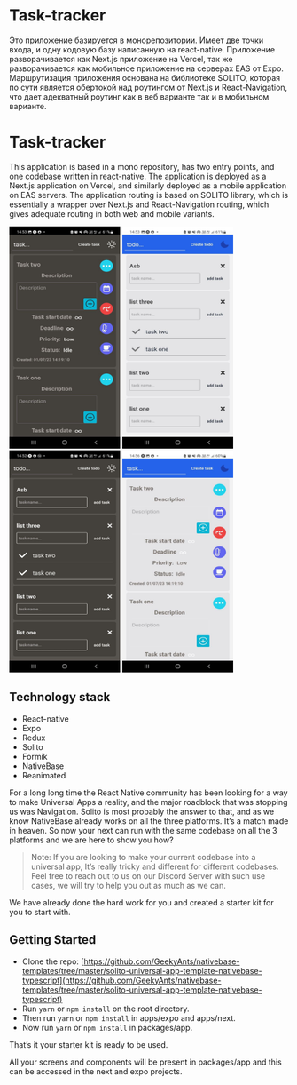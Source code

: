 # Task-tracker

Это приложение базируется в монорепозитории. Имеет две точки входа, и одну кодовую базу написанную на react-native.
Приложение разворачивается как Next.js приложение на Vercel, так же разворачивается как мобильное приложение на серверах EAS от Expo.
Маршрутизация приложения основана на библиотеке SOLITO, которая по сути является обертокой над роутингом от Next.js и React-Navigation, что даeт адекватный роутинг как в веб варианте так и в мобильном варианте.
# Task-tracker
This application is based in a mono repository, has two entry points, and one codebase written in react-native.
The application is deployed as a Next.js application on Vercel, and similarly deployed as a mobile application on EAS servers.
The application routing is based on SOLITO library, which is essentially a wrapper over Next.js and React-Navigation routing, which gives adequate routing in both web and mobile variants.


<p>
<img height="400" src="https://github.com/gogy9000/Task-tracker/blob/update_expo/design/native/photo_2023-01-07_14-58-43.jpg" width="200" alt="design"/>
<img height="400" src="https://github.com/gogy9000/Task-tracker/blob/update_expo/design/native/photo_2023-01-07_14-58-46.jpg" width="200" alt="design"/>
<img height="400" src="https://github.com/gogy9000/Task-tracker/blob/update_expo/design/native/photo_2023-01-07_14-58-50.jpg" width="200" alt="design"/>
<img height="400" src="https://github.com/gogy9000/Task-tracker/blob/update_expo/design/native/photo_2023-01-07_14-58-55.jpg" width="200" alt="design"/>
</p>

## Technology stack
- React-native
- Expo
- Redux
- Solito
- Formik
- NativeBase
- Reanimated


For a long long time the React Native community has been looking for a way to make Universal Apps a reality, and the major roadblock that was stopping us was Navigation. Solito is most probably the answer to that, and as we know NativeBase already works on all the three platforms. It’s a match made in heaven. So now your next can run with the same codebase on all the 3 platforms and we are here to show you how?

> Note: If you are looking to make your current codebase into a universal app, It’s really tricky and different for different codebases. Feel free to reach out to us on our Discord Server with such use cases, we will try to help you out as much as we can.
> 

We have already done the hard work for you and created a starter kit for you to start with.

## Getting Started

- Clone the repo: [https://github.com/GeekyAnts/nativebase-templates/tree/master/solito-universal-app-template-nativebase-typescript](https://github.com/GeekyAnts/nativebase-templates/tree/master/solito-universal-app-template-nativebase-typescript)
- Run `yarn` or `npm install` on the root directory.
- Then run `yarn` or `npm install` in apps/expo and apps/next.
- Now run `yarn` or `npm install` in packages/app.

That’s it your starter kit is ready to be used.

All your screens and components will be present in packages/app and this can be accessed in the next and expo projects.
